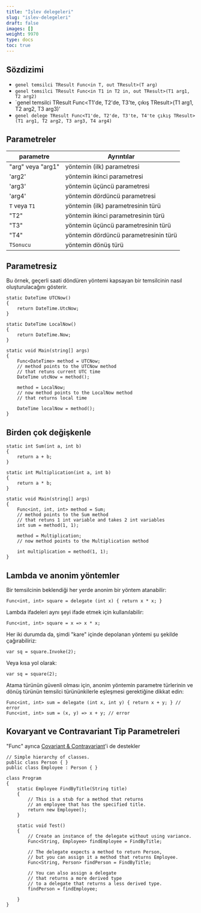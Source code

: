 ```yaml
---
title: "İşlev delegeleri"
slug: "islev-delegeleri"
draft: false
images: []
weight: 9970
type: docs
toc: true
---
```


## Sözdizimi
- `genel temsilci TResult Func<in T, out TResult>(T arg)`
- `genel temsilci TResult Func<in T1 in T2 in, out TResult>(T1 arg1, T2 arg2)`
- `genel temsilci TResult Func<T1'de, T2'de, T3'te, çıkış TResult>(T1 arg1, T2 arg2, T3 arg3)'
- `genel delege TResult Func<T1'de, T2'de, T3'te, T4'te çıkış TResult>(T1 arg1, T2 arg2, T3 arg3, T4 arg4)`



## Parametreler
| parametre | Ayrıntılar|
| -----------------| ------ |
| "arg" veya "arg1" | yöntemin (ilk) parametresi |
| 'arg2' | yöntemin ikinci parametresi |
| 'arg3' | yöntemin üçüncü parametresi |
| 'arg4' | yöntemin dördüncü parametresi |
| `T` veya `T1` | yöntemin (ilk) parametresinin türü |
| "T2" | yöntemin ikinci parametresinin türü |
| "T3" | yöntemin üçüncü parametresinin türü |
| "T4" | yöntemin dördüncü parametresinin türü |
| `TSonucu` | yöntemin dönüş türü|
   


## Parametresiz
Bu örnek, geçerli saati döndüren yöntemi kapsayan bir temsilcinin nasıl oluşturulacağını gösterir.

    static DateTime UTCNow()
    {
        return DateTime.UtcNow;
    }

    static DateTime LocalNow()
    {
        return DateTime.Now;
    }

    static void Main(string[] args)
    {
        Func<DateTime> method = UTCNow;
        // method points to the UTCNow method
        // that retuns current UTC time  
        DateTime utcNow = method();

        method = LocalNow;
        // now method points to the LocalNow method
        // that returns local time

        DateTime localNow = method();
    }

## Birden çok değişkenle
    static int Sum(int a, int b)
    {
        return a + b;
    }

    static int Multiplication(int a, int b)
    {
        return a * b;
    }

    static void Main(string[] args)
    {
        Func<int, int, int> method = Sum;
        // method points to the Sum method
        // that retuns 1 int variable and takes 2 int variables  
        int sum = method(1, 1);

        method = Multiplication;
        // now method points to the Multiplication method

        int multiplication = method(1, 1);
    }

## Lambda ve anonim yöntemler
Bir temsilcinin beklendiği her yerde anonim bir yöntem atanabilir:

    Func<int, int> square = delegate (int x) { return x * x; }

Lambda ifadeleri aynı şeyi ifade etmek için kullanılabilir:

    Func<int, int> square = x => x * x;

Her iki durumda da, şimdi "kare" içinde depolanan yöntemi şu şekilde çağırabiliriz:

    var sq = square.Invoke(2);

Veya kısa yol olarak:

    var sq = square(2);

Atama türünün güvenli olması için, anonim yöntemin parametre türlerinin ve dönüş türünün temsilci türününkilerle eşleşmesi gerektiğine dikkat edin:

    Func<int, int> sum = delegate (int x, int y) { return x + y; } // error
    Func<int, int> sum = (x, y) => x + y; // error

[1]: https://msdn.microsoft.com/en-us/library/bb397687.aspx
[2]: https://msdn.microsoft.com/ru-ru/library/0yw3tz5k(v=vs.110).aspx

## Kovaryant ve Contravariant Tip Parametreleri
"Func" ayrıca [Covariant & Contravariant][1]'i de destekler

    // Simple hierarchy of classes.
    public class Person { }
    public class Employee : Person { }
    
    class Program
    {
        static Employee FindByTitle(String title)
        {
            // This is a stub for a method that returns
            // an employee that has the specified title.
            return new Employee();
        }
    
        static void Test()
        {
            // Create an instance of the delegate without using variance.
            Func<String, Employee> findEmployee = FindByTitle;
    
            // The delegate expects a method to return Person,
            // but you can assign it a method that returns Employee.
            Func<String, Person> findPerson = FindByTitle;
    
            // You can also assign a delegate 
            // that returns a more derived type 
            // to a delegate that returns a less derived type.
            findPerson = findEmployee;
    
        }
    }


[1]: https://msdn.microsoft.com/en-us/library/dd799517(v=vs.110).aspx

